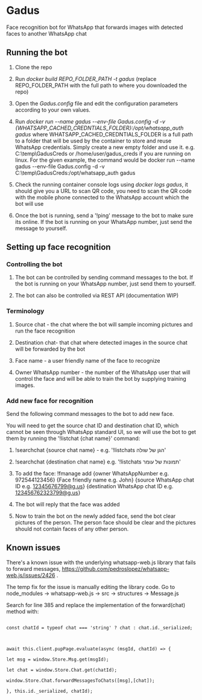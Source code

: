 
# Gadus

Face recognition bot for WhatsApp that forwards images with detected faces to another WhatsApp chat

  

## Running the bot

1. Clone the repo

2. Run *docker build REPO_FOLDER_PATH -t gadus* (replace REPO_FOLDER_PATH with the full path to where you downloaded the repo)

3. Open the *Gadus.config* file and edit the configuration parameters according to your own values.

4. Run *docker run --name gadus --env-file Gadus.config -d -v {WHATSAPP_CACHED_CREDNTIALS_FOLDER}:/opt/whatsapp_auth gadus* where WHATSAPP_CACHED_CREDNTIALS_FOLDER is a full path to a folder that will be used by the container to store and reuse WhatsApp credentials. Simply create a new empty folder and use it. e.g. C:\temp\GadusCreds or /home/user/gadus_creds if you are running on linux. For the given example, the command would be docker run --name gadus --env-file Gadus.config -d -v C:\temp\GadusCreds:/opt/whatsapp_auth gadus

5. Check the running container console logs using *docker logs gadus*, it should give you a URL to scan QR code, you need to scan the QR code with the mobile phone connected to the WhatsApp account which the bot will use

6. Once the bot is running, send a '!ping' message to the bot to make sure its online. If the bot is running on your WhatsApp number, just send the message to yourself.

  

## Setting up face recognition

  

### Controlling the bot

1. The bot can be controlled by sending command messages to the bot. If the bot is running on your WhatsApp number, just send them to yourself.

2. The bot can also be controlled via REST API (documentation WIP)

  

### Terminology

1. Source chat - the chat where the bot will sample incoming pictures and run the face recognition

2. Destination chat- that chat where detected images in the source chat will be forwarded by the bot

3. Face name - a user friendly name of the face to recognize

4. Owner WhatsApp number - the number of the WhatsApp user that will control the face and will be able to train the bot by supplying training images.

  

### Add new face for recognition

Send the following command messages to the bot to add new face.

You will need to get the source chat ID and destination chat ID, which cannot be seen through WhatsApp standard UI, so we will use the bot to get them by running the '!listchat {chat name}' command:

1. !searchchat {source chat name} - e.g. '!listchats הגן של שולה'

2. !searchchat {destination chat name} e.g. '!listchats תמונות של עומר'

3. To add the face: !fmanage add {owner WhatsAppNumber e.g. 972544123456} {Face friendly name e.g. John} {source WhatsApp chat ID e.g. 12345676799@g.us} {destination WhatsApp chat ID e.g. 123456762323799@g.us}

4. The bot will reply that the face was added

5. Now to train the bot on the newly added face, send the bot clear pictures of the person. The person face should be clear and the pictures should not contain faces of any other person.

  

## Known issues

There's a known issue with the underlying whatsapp-web.js library that fails to forward messages, https://github.com/pedroslopez/whatsapp-web.js/issues/2426 .

The temp fix for the issue is manually editing the library code. Go to node_modules -> whatsapp-web.js -> src -> structures -> Message.js

Search for line 385 and replace the implementation of the forward(chat) method with:

```

const chatId = typeof chat === 'string' ? chat : chat.id._serialized;

  

await this.client.pupPage.evaluate(async (msgId, chatId) => {

let msg = window.Store.Msg.get(msgId);

let chat = window.Store.Chat.get(chatId);

window.Store.Chat.forwardMessagesToChats([msg],[chat]);

}, this.id._serialized, chatId);

```
